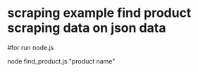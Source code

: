 # scraping example find product scraping data on json data 
#for run node.js 


node find_product.js "product name"
